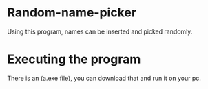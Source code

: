 # Random-name-picker
Using this program, names can be inserted and picked randomly.

# Executing the program 
There is an (a.exe file), you can download that and run it on your pc.
